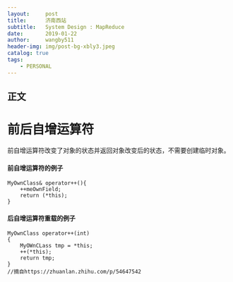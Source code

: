 ```yaml
---
layout:     post
title:      济南西站
subtitle:   System Design : MapReduce
date:       2019-01-22
author:     wangby511
header-img: img/post-bg-xbly3.jpeg
catalog: true
tags:
    - PERSONAL
---
```


## 正文
# 前后自增运算符

前自增运算符改变了对象的状态并返回对象改变后的状态，不需要创建临时对象。

#### 前自增运算符的例子
```
MyOwnClass& operator++(){
    ++meOwnField;
    return (*this);
}
```

#### 后自增运算符重载的例子
```
MyOwnClass operator++(int)
{
    MyOWnCLass tmp = *this;
    ++(*this);
    return tmp;
}
//摘自https://zhuanlan.zhihu.com/p/54647542
```
